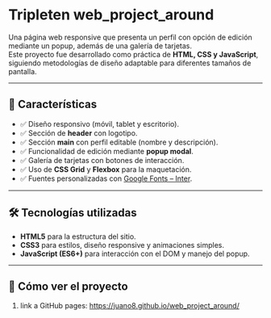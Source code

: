 # Tripleten web_project_around

Una página web responsive que presenta un perfil con opción de edición mediante un popup, además de una galería de tarjetas.  
Este proyecto fue desarrollado como práctica de **HTML, CSS y JavaScript**, siguiendo metodologías de diseño adaptable para diferentes tamaños de pantalla.

---

## 📌 Características

- ✅ Diseño responsivo (móvil, tablet y escritorio).
- ✅ Sección de **header** con logotipo.
- ✅ Sección **main** con perfil editable (nombre y descripción).
- ✅ Funcionalidad de edición mediante **popup modal**.
- ✅ Galería de tarjetas con botones de interacción.
- ✅ Uso de **CSS Grid** y **Flexbox** para la maquetación.
- ✅ Fuentes personalizadas con [Google Fonts – Inter](https://fonts.google.com/specimen/Inter).

---

## 🛠️ Tecnologías utilizadas

- **HTML5** para la estructura del sitio.
- **CSS3** para estilos, diseño responsive y animaciones simples.
- **JavaScript (ES6+)** para interacción con el DOM y manejo del popup.

---

## 🚀 Cómo ver el proyecto

1. link a GitHub pages: https://juano8.github.io/web_project_around/
